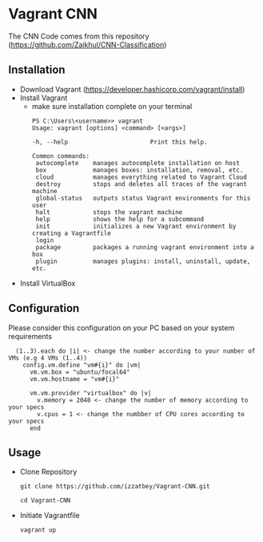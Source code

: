 # Vagrant CNN

The CNN Code comes from this repository (https://github.com/Zaikhul/CNN-Classification)

## Installation
- Download Vagrant (https://developer.hashicorp.com/vagrant/install)
- Install Vagrant
  - make sure installation complete on your terminal
    ```
    PS C:\Users\<username>> vagrant
    Usage: vagrant [options] <command> [<args>]

    -h, --help                       Print this help.

    Common commands:
     autocomplete    manages autocomplete installation on host
     box             manages boxes: installation, removal, etc.
     cloud           manages everything related to Vagrant Cloud
     destroy         stops and deletes all traces of the vagrant machine
     global-status   outputs status Vagrant environments for this user
     halt            stops the vagrant machine
     help            shows the help for a subcommand
     init            initializes a new Vagrant environment by creating a Vagrantfile
     login
     package         packages a running vagrant environment into a box
     plugin          manages plugins: install, uninstall, update, etc.
    ```
- Install VirtualBox

## Configuration
Please consider this configuration on your PC based on your system requirements

```
  (1..3).each do |i| <- change the number according to your number of VMs (e.g 4 VMs (1..4))
    config.vm.define "vm#{i}" do |vm|
      vm.vm.box = "ubuntu/focal64"
      vm.vm.hostname = "vm#{i}"
      
      vm.vm.provider "virtualbox" do |v|
        v.memory = 2048 <- change the number of memory according to your specs
        v.cpus = 1 <- change the numbber of CPU cores according to your specs
      end
```

## Usage
- Clone Repository
  ```
  git clone https://github.com/izzatbey/Vagrant-CNN.git
  ```
  ```
  cd Vagrant-CNN
  ```
- Initiate Vagrantfile
  ```
  vagrant up
  ```
